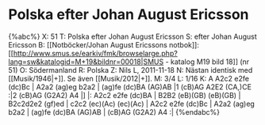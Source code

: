 # Polska efter Johan August Ericsson

{%abc%}
X: 51
T: Polska efter Johan August Ericsson
S: efter Johan August Ericsson
B: [[Notböcker/Johan August Ericssons notbok]]: [[http://www.smus.se/earkiv/fmk/browselarge.php?lang=sw&katalogid=M+19&bildnr=00018|SMUS - katalog M19 bild 18]] (nr 51)
O: Södermanland
R: Polska
Z: Nils L, 2011-11-18
N: Nästan identisk med [[Musik/1946|+]]. Se även [[Musik/2012|+]].
M: 3/4
L: 1/16
K: A
A2c2 e2fe (dc)Bc | A2a2 (ag)eg b2a2 | (ag)fe (dc)BA (AG)AB |1 (cB)AG A2E2 (CA,)CE :|2 (cB)AG (G2A2) A4 |]
|: A2c2 e2fe (dc)BA | B2B2 (eB)(GB) (eB)(GB) | B2c2d2e2 (gf)ed | c2c2 (ec)(Ac) (ec)(Ac) | 
   A2c2 e2fe (dc)Bc | A2a2 (ag)eg b2a2 | (ag)fe (dc)BA (AG)AB | (cB)AG (G2A2) A4 :|
{%endabc%}
